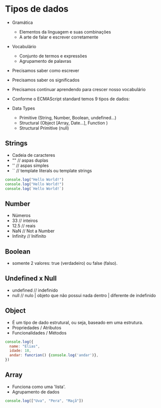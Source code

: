 # Tipos de dados

- Gramática

  - Elementos da linguagem e suas combinações
  - A arte de falar e escrever corretamente

- Vocabulário

  - Conjunto de termos e expressões
  - Agrupamento de palavras

- Precisamos saber como escrever
- Precisamos saber os significados
- Precisamos continuar aprendendo para crescer nosso vocabulário

- Conforme o ECMAScript standard temos 9 tipos de dados:

- Data Types

  - Primitive (String, Number, Boolean, undefined...)
  - Structural (Object [Array, Date...], Function )
  - Structural Primitive (null)

## Strings

- Cadeia de caracteres
- "" // aspas duplas
- '' // aspas simples
- `` // template literals ou template strings

```js
console.log("Hello World!")
console.log("Hello World!")
console.log(`Hello World!`)
```

## Number

- Números
- 33 // inteiros
- 12.5 // reais
- NaN // Not a Number
- Infinity // Inifinito

## Boolean

- somente 2 valores: true (verdadeiro) ou false (falso).

## Undefined x Null

- undefined // indefinido
- null // nulo | objeto que não possui nada dentro | diferente de indefinido

## Object

- É um tipo de dado estrutural, ou seja, baseado em uma estrutura.
- Propriedades / Atributos
- Funcionalidades / Métodos

```js
console.log({
  name: "Elias",
  idade: 18,
  andar: funcrion() {console.log('andar')},
})
```

## Array

- Funciona como uma 'lista'.
- Agrupamento de dados

```js
console.log(["Uva", "Pera", "Maçã"])
```
